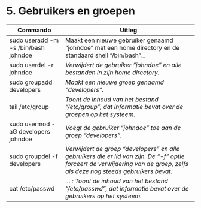 # 5. Gebruikers en groepen

Commando | Uitleg
--- | ---
sudo useradd -m -s /bin/bash johndoe | Maakt een nieuwe gebruiker genaamd “johndoe” met een home directory en de standaard shell “/bin/bash”._
sudo userdel -r johndoe | _Verwijdert de gebruiker “johndoe” en alle bestanden in zijn home directory._
sudo groupadd developers | _Maakt een nieuwe groep genaamd “developers”._
tail /etc/group | _Toont de inhoud van het bestand “/etc/group”, dat informatie bevat over de groepen op het systeem._
sudo usermod -aG developers johndoe | _Voegt de gebruiker “johndoe” toe aan de groep “developers”._
sudo groupdel -f developers | _Verwijdert de groep “developers” en alle gebruikers die er lid van zijn. De “-f” optie forceert de verwijdering van de groep, zelfs als deze nog steeds gebruikers bevat._
cat /etc/passwd | ... _: Toont de inhoud van het bestand “/etc/passwd”, dat informatie bevat over de gebruikers op het systeem._
